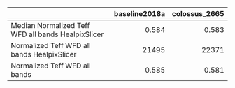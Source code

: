 |                                                    |   baseline2018a |   colossus_2665 |
|:---------------------------------------------------|----------------:|----------------:|
| Median Normalized Teff WFD all bands HealpixSlicer |           0.584 |           0.583 |
| Normalized Teff WFD all bands HealpixSlicer        |       21495     |       22371     |
| Normalized Teff WFD all bands                      |           0.585 |           0.581 |
